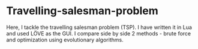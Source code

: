 # Travelling-salesman-problem
Here, I tackle the travelling salesman problem (TSP). I have written it in Lua and used LÖVE as the GUI. I compare side by side 2 methods - brute force and optimization using evolutionary algorithms.
